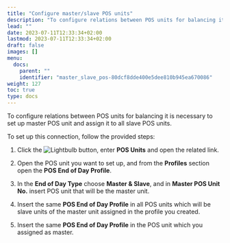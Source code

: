 ```yaml
---
title: "Configure master/slave POS units"
description: "To configure relations between POS units for balancing it is necessary to set up master POS unit and assign it to all slave POS units."
lead: ""
date: 2023-07-11T12:33:34+02:00
lastmod: 2023-07-11T12:33:34+02:00
draft: false
images: []
menu:
  docs:
    parent: ""
    identifier: "master_slave_pos-80dcf8dde400e5dee810b945ea670086"
weight: 127
toc: true
type: docs
---
```


To configure relations between POS units for balancing it is necessary to set up master POS unit and assign it to all slave POS units.

To set up this connection, follow the provided steps:

1. Click the ![Lightbulb](Lightbulb_icon.PNG) button, enter **POS Units** and open the related link.
   
2. Open the POS unit you want to set up, and from the **Profiles** section open the **POS End of Day Profile**.

3. In the **End of Day Type** choose **Master & Slave**, and in **Master POS Unit No.** insert POS unit that will be the master unit.

4. Insert the same **POS End of Day Profile** in all POS units which will be slave units of the master unit assigned in the profile you created.

5. Insert the same **POS End of Day Profile** in the POS unit which you assigned as master.

